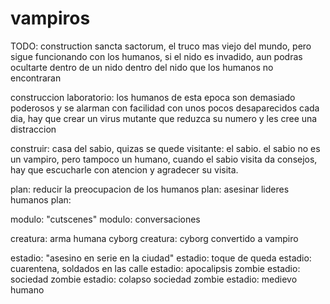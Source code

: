 # vampiros

TODO: 
construction sancta sactorum, el truco mas viejo del mundo, pero sigue funcionando con los humanos, si el nido es invadido, aun podras ocultarte dentro de un nido dentro del nido que los humanos no encontraran

construccion laboratorio: los humanos de esta epoca son demasiado poderosos y se alarman con facilidad con unos pocos desaparecidos cada dia, hay que crear un virus mutante que reduzca su numero y les cree una distraccion 


construir: casa del sabio, quizas se quede
visitante: el sabio.  el sabio no es un vampiro, pero tampoco un humano, cuando el sabio visita da consejos, hay que escucharle con atencion y agradecer su visita.

plan: reducir la preocupacion de los humanos
plan: asesinar lideres humanos
plan: 

modulo: "cutscenes"
modulo: conversaciones

creatura: arma humana cyborg
creatura: cyborg convertido a vampiro

estadio: "asesino en serie en la ciudad"
estadio: toque de queda
estadio: cuarentena, soldados en las calle
estadio: apocalipsis zombie
estadio: sociedad zombie
estadio: colapso sociedad zombie
estadio: medievo humano
